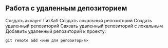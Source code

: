 ## Работа с удаленным депозиторием
Создать аккаунт ГитХаб
Создать локальный репозиторий
Создать удаленный репозиторий
Связать удаленный репозиторий с локальным
Добавить удаленный репозиторий к проекту:
```
git remote add <имя для репозитория>
```
